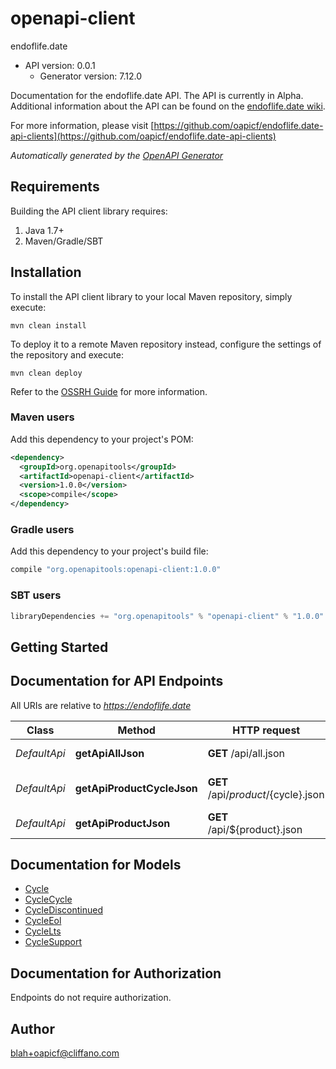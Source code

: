 # openapi-client

endoflife.date
- API version: 0.0.1
  - Generator version: 7.12.0

Documentation for the endoflife.date API. The API is currently in Alpha. Additional information about the API can be found on the [endoflife.date wiki](https://github.com/endoflife-date/endoflife.date/wiki).

  For more information, please visit [https://github.com/oapicf/endoflife.date-api-clients](https://github.com/oapicf/endoflife.date-api-clients)

*Automatically generated by the [OpenAPI Generator](https://openapi-generator.tech)*

## Requirements

Building the API client library requires:
1. Java 1.7+
2. Maven/Gradle/SBT

## Installation

To install the API client library to your local Maven repository, simply execute:

```shell
mvn clean install
```

To deploy it to a remote Maven repository instead, configure the settings of the repository and execute:

```shell
mvn clean deploy
```

Refer to the [OSSRH Guide](http://central.sonatype.org/pages/ossrh-guide.html) for more information.

### Maven users

Add this dependency to your project's POM:

```xml
<dependency>
  <groupId>org.openapitools</groupId>
  <artifactId>openapi-client</artifactId>
  <version>1.0.0</version>
  <scope>compile</scope>
</dependency>
```

### Gradle users

Add this dependency to your project's build file:

```groovy
compile "org.openapitools:openapi-client:1.0.0"
```

### SBT users

```scala
libraryDependencies += "org.openapitools" % "openapi-client" % "1.0.0"
```

## Getting Started

## Documentation for API Endpoints

All URIs are relative to *https://endoflife.date*

Class | Method | HTTP request | Description
------------ | ------------- | ------------- | -------------
*DefaultApi* | **getApiAllJson** | **GET** /api/all.json | All Products
*DefaultApi* | **getApiProductCycleJson** | **GET** /api/${product}/${cycle}.json | Single cycle details
*DefaultApi* | **getApiProductJson** | **GET** /api/${product}.json | Get All Details


## Documentation for Models

 - [Cycle](Cycle.md)
 - [CycleCycle](CycleCycle.md)
 - [CycleDiscontinued](CycleDiscontinued.md)
 - [CycleEol](CycleEol.md)
 - [CycleLts](CycleLts.md)
 - [CycleSupport](CycleSupport.md)


<a id="documentation-for-authorization"></a>
## Documentation for Authorization

Endpoints do not require authorization.


## Author

blah+oapicf@cliffano.com

